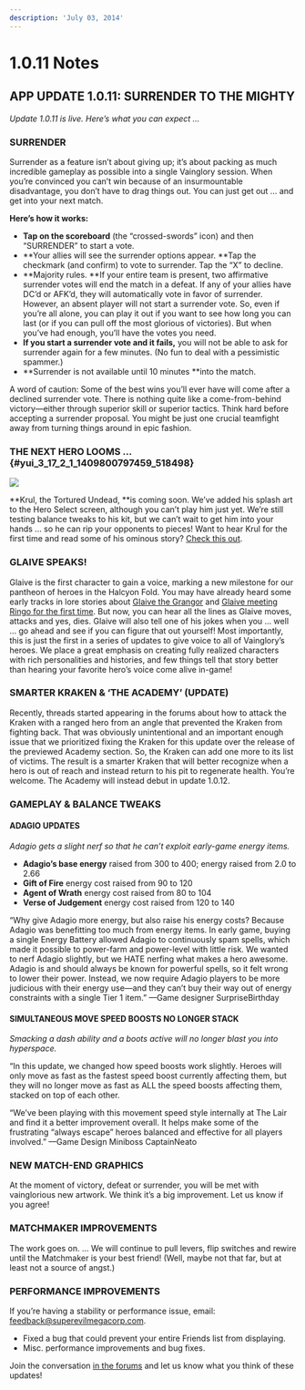 ```yaml
---
description: 'July 03, 2014'
---
```


# 1.0.11 Notes

## APP UPDATE 1.0.11: SURRENDER TO THE MIGHTY

_Update 1.0.11 is live. Here’s what you can expect …_

### SURRENDER

Surrender as a feature isn’t about giving up; it’s about packing as much incredible gameplay as possible into a single Vainglory session. When you’re convinced you can’t win because of an insurmountable disadvantage, you don’t have to drag things out. You can just get out … and get into your next match.

**Here’s how it works:**

* **Tap on the scoreboard** \(the “crossed-swords” icon\) and then “SURRENDER” to start a vote.
* **Your allies will see the surrender options appear. **Tap the checkmark \(and confirm\) to vote to surrender. Tap the “X” to decline.
* **Majority rules. **If your entire team is present, two affirmative surrender votes will end the match in a defeat. If any of your allies have DC’d or AFK’d, they will automatically vote in favor of surrender. However, an absent player will not start a surrender vote. So, even if you’re all alone, you can play it out if you want to see how long you can last \(or if you can pull off the most glorious of victories\). But when you’ve had enough, you’ll have the votes you need.
* **If you start a surrender vote and it fails,** you will not be able to ask for surrender again for a few minutes. \(No fun to deal with a pessimistic spammer.\)
* **Surrender is not available until 10 minutes **into the match.

A word of caution: Some of the best wins you’ll ever have will come after a declined surrender vote. There is nothing quite like a come-from-behind victory—either through superior skill or superior tactics. Think hard before accepting a surrender proposal. You might be just one crucial teamfight away from turning things around in epic fashion.

### THE NEXT HERO LOOMS … {#yui_3_17_2_1_1409800797459_518498}

![](http://vainglorygame.flywheelsites.com/wp-content/uploads/2014/09/img2.png)

**Krul, the Tortured Undead, **is coming soon. We’ve added his splash art to the Hero Select screen, although you can’t play him just yet. We’re still testing balance tweaks to his kit, but we can’t wait to get him into your hands … so he can rip your opponents to pieces! Want to hear Krul for the first time and read some of his ominous story? [Check this out](https://www.vainglorygame.com/news/2014/7/2/krul-the-tortured-undead).

### GLAIVE SPEAKS!

Glaive is the first character to gain a voice, marking a new milestone for our pantheon of heroes in the Halcyon Fold. You may have already heard some early tracks in lore stories about [Glaive the Grangor](https://www.vainglorygame.com/news/2014/6/25/glaive-the-grangor) and [Glaive meeting Ringo for the first time](https://www.vainglorygame.com/news/2014/6/27/glaive-meets-ringo). But now, you can hear all the lines as Glaive moves, attacks and yes, dies. Glaive will also tell one of his jokes when you … well … go ahead and see if you can figure that out yourself! Most importantly, this is just the first in a series of updates to give voice to all of Vainglory’s heroes. We place a great emphasis on creating fully realized characters with rich personalities and histories, and few things tell that story better than hearing your favorite hero’s voice come alive in-game!

### SMARTER KRAKEN & ‘THE ACADEMY’ \(UPDATE\)

Recently, threads started appearing in the forums about how to attack the Kraken with a ranged hero from an angle that prevented the Kraken from fighting back. That was obviously unintentional and an important enough issue that we prioritized fixing the Kraken for this update over the release of the previewed Academy section. So, the Kraken can add one more to its list of victims. The result is a smarter Kraken that will better recognize when a hero is out of reach and instead return to his pit to regenerate health. You’re welcome. The Academy will instead debut in update 1.0.12.

### GAMEPLAY & BALANCE TWEAKS

#### ADAGIO UPDATES

_Adagio gets a slight nerf so that he can’t exploit early-game energy items._

* **Adagio’s base energy** raised from 300 to 400; energy raised from 2.0 to 2.66
* **Gift of Fire** energy cost raised from 90 to 120
* **Agent of Wrath** energy cost raised from 80 to 104
* **Verse of Judgement** energy cost raised from 120 to 140

“Why give Adagio more energy, but also raise his energy costs? Because Adagio was benefitting too much from energy items. In early game, buying a single Energy Battery allowed Adagio to continuously spam spells, which made it possible to power-farm and power-level with little risk. We wanted to nerf Adagio slightly, but we HATE nerfing what makes a hero awesome. Adagio is and should always be known for powerful spells, so it felt wrong to lower their power. Instead, we now require Adagio players to be more judicious with their energy use—and they can’t buy their way out of energy constraints with a single Tier 1 item.” —Game designer SurpriseBirthday

#### SIMULTANEOUS MOVE SPEED BOOSTS NO LONGER STACK

_Smacking a dash ability and a boots active will no longer blast you into hyperspace._

“In this update, we changed how speed boosts work slightly. Heroes will only move as fast as the fastest speed boost currently affecting them, but they will no longer move as fast as ALL the speed boosts affecting them, stacked on top of each other.

“We’ve been playing with this movement speed style internally at The Lair and find it a better improvement overall. It helps make some of the frustrating “always escape” heroes balanced and effective for all players involved.” —Game Design Miniboss CaptainNeato

### NEW MATCH-END GRAPHICS

At the moment of victory, defeat or surrender, you will be met with vainglorious new artwork. We think it’s a big improvement. Let us know if you agree!

### MATCHMAKER IMPROVEMENTS

The work goes on. … We will continue to pull levers, flip switches and rewire until the Matchmaker is your best friend! \(Well, maybe not that far, but at least not a source of angst.\)

### PERFORMANCE IMPROVEMENTS

If you’re having a stability or performance issue, email: [feedback@superevilmegacorp.com](mailto:feedback@superevilmegacorp.com).

* Fixed a bug that could prevent your entire Friends list from displaying.
* Misc. performance improvements and bug fixes.

Join the conversation [in the forums](http://forums.vainglorygame.com/) and let us know what you think of these updates!

